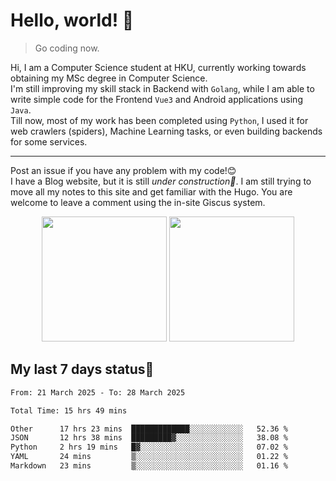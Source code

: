 # Hello, world! 🥰
> Go coding now.
  
Hi, I am a Computer Science student at HKU, currently working towards obtaining my MSc degree in Computer Science.  
I'm still improving my skill stack in Backend with `Golang`, while I am able to write simple code for the Frontend `Vue3` and Android applications using `Java`.  
Till now, most of my work has been completed using `Python`, I used it for web crawlers (spiders), Machine Learning tasks, or even building backends for some services.

-------
Post an issue if you have any problem with my code!😊  
I have a Blog website, but it is still *under construction🚧*. I am still trying to move all my notes to this site and get familiar with the Hugo. You are welcome to leave a comment using the in-site Giscus system.  


<div align="center">
<div><img src="https://github-readme-stats.vercel.app/api?username=Xrondev&count_private=true" height="200px"/> <img src="https://github-readme-stats.vercel.app/api/top-langs/?username=Xrondev" height="200px"/></div>
</div>
<div align="center"></div>  

## My last 7 days status🧐

<!--START_SECTION:waka-->

```txt
From: 21 March 2025 - To: 28 March 2025

Total Time: 15 hrs 49 mins

Other      17 hrs 23 mins  █████████████░░░░░░░░░░░░   52.36 %
JSON       12 hrs 38 mins  █████████▓░░░░░░░░░░░░░░░   38.08 %
Python     2 hrs 19 mins   █▓░░░░░░░░░░░░░░░░░░░░░░░   07.02 %
YAML       24 mins         ▒░░░░░░░░░░░░░░░░░░░░░░░░   01.22 %
Markdown   23 mins         ▒░░░░░░░░░░░░░░░░░░░░░░░░   01.16 %
```

<!--END_SECTION:waka-->
